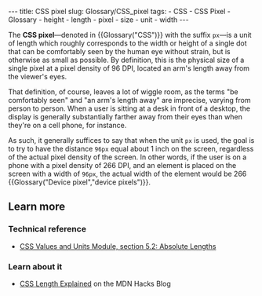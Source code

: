 --- title: CSS pixel slug: Glossary/CSS\_pixel tags: - CSS - CSS Pixel - Glossary - height - length - pixel - size - unit - width ---

The **CSS pixel**—denoted in {{Glossary("CSS")}} with the suffix `px`—is a unit of length which roughly corresponds to the width or height of a single dot that can be comfortably seen by the human eye without strain, but is otherwise as small as possible. By definition, this is the physical size of a single pixel at a pixel density of 96 DPI, located an arm's length away from the viewer's eyes.

That definition, of course, leaves a lot of wiggle room, as the terms "be comfortably seen" and "an arm's length away" are imprecise, varying from person to person. When a user is sitting at a desk in front of a desktop, the display is generally substantially farther away from their eyes than when they're on a cell phone, for instance.

As such, it generally suffices to say that when the unit `px` is used, the goal is to try to have the distance `96px` equal about 1 inch on the screen, regardless of the actual pixel density of the screen. In other words, if the user is on a phone with a pixel density of 266 DPI, and an element is placed on the screen with a width of `96px`, the actual width of the element would be 266 {{Glossary("Device pixel","device pixels")}}.

Learn more
----------

### Technical reference

-   [CSS Values and Units Module, section 5.2: Absolute Lengths](https://drafts.csswg.org/css-values-3/#absolute-lengths)

### Learn about it

-   [CSS Length Explained](https://hacks.mozilla.org/2013/09/css-length-explained/) on the MDN Hacks Blog
